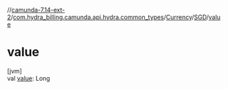 //[camunda-7.14-ext-2](../../../../index.md)/[com.hydra_billing.camunda.api.hydra.common_types](../../index.md)/[Currency](../index.md)/[SGD](index.md)/[value](value.md)

# value

[jvm]\
val [value](value.md): Long
